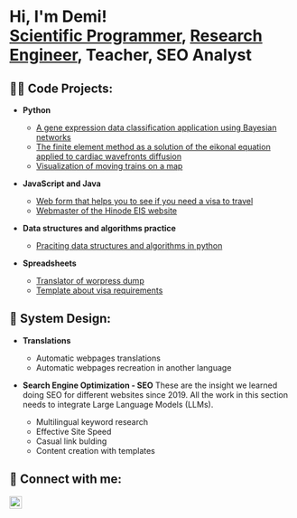 <h1>Hi, I'm Demi! <br/><a href="https://github.com/Demi-Martinez">Scientific Programmer</a>, <a href="https://www.linkedin.com/in/demi5martinez/">Research Engineer</a>, Teacher, SEO Analyst</h1>

<h2>👨‍💻 Code Projects:</h2>

- <b>Python</b>
  - [A gene expression data classification application using Bayesian networks](https://github.com/Demi-Martinez/gene-expression-classification-bayesian-networks)
  - [The finite element method as a solution of the eikonal equation applied to cardiac wavefronts diffusion](https://github.com/Demi-Martinez/finite-element-solution-for-cardiac-wavefront-diffusion)
  - [Visualization of moving trains on a map](https://github.com/Demi-Martinez/moving-trains-on-a-map)

- <b>JavaScript and Java</b>
  - [Web form that helps you to see if you need a visa to travel](https://github.com/Demi-Martinez/visa-requirements-checker)
  - [Webmaster of the Hinode EIS website](https://github.com/Demi-Martinez/hinode-eis-webmaster)
    
- <b>Data structures and algorithms practice</b>
  - [Praciting data structures and algorithms in python](https://github.com/Demi-Martinez/Algorithms-Practice)

- <b>Spreadsheets</b>
  - [Translator of worpress dump](https://github.com/Demi-Martinez/translator-of-wordpress-dump)
  - [Template about visa requirements](https://github.com/Demi-Martinez/template-about-visa-requirements)
 
<h2>💞️ System Design:</h2>

- <b>Translations</b>
  - Automatic webpages translations
  - Automatic webpages recreation in another language
 
- <b>Search Engine Optimization - SEO</b>
  These are the insight we learned doing SEO for different websites since 2019. All the work in this section needs to integrate Large Language Models (LLMs). 
  - Multilingual keyword research
  - Effective Site Speed
  - Casual link bulding
  - Content creation with templates

 
<h2> 🤳 Connect with me:</h2>

[<img align="left" alt="DemiMartinez | LinkedIn" width="22px" src="https://cdn.jsdelivr.net/npm/simple-icons@v3/icons/linkedin.svg" />][linkedin]

[linkedin]:www.linkedin.com/in/demi5martinez

<!--
- 👋 Hi, I’m @Demi-Martinez
- 👀 I’m interested in ...
- 🌱 I’m currently learning ...
- 💞️ I’m looking to collaborate on ...
- 📫 How to reach me ...
- 😄 Pronouns: ...
- ⚡ Fun fact: ...

Demi-Martinez/Demi-Martinez is a ✨ special ✨ repository because its `README.md` (this file) appears on your GitHub profile.
You can click the Preview link to take a look at your changes.
--->
